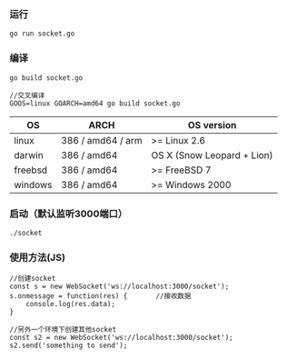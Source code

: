 ### 运行
```
go run socket.go
```

### 编译
```
go build socket.go 

//交叉编译
GOOS=linux GOARCH=amd64 go build socket.go
```

|OS|ARCH|OS version|
|---|---|---|
| linux | 386 / amd64 / arm | >= Linux 2.6 |
| darwin | 386 / amd64 | OS X (Snow Leopard + Lion) |
| freebsd | 386 / amd64 | >= FreeBSD 7 |
| windows | 386 / amd64 | >= Windows 2000 |

### 启动（默认监听3000端口）
```
./socket 
```

### 使用方法(JS)
```
//创建socket
const s = new WebSocket('ws://localhost:3000/socket');
s.onmessage = function(res) {		//接收数据
	console.log(res.data);
}

//另外一个环境下创建其他socket
const s2 = new WebSocket('ws://localhost:3000/socket');
s2.send('something to send');
```